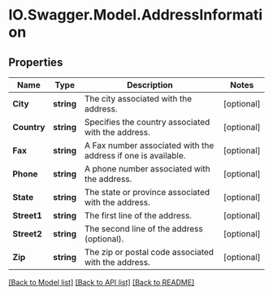 # IO.Swagger.Model.AddressInformation
## Properties

Name | Type | Description | Notes
------------ | ------------- | ------------- | -------------
**City** | **string** | The city associated with the address. | [optional] 
**Country** | **string** | Specifies the country associated with the address. | [optional] 
**Fax** | **string** | A Fax number associated with the address if one is available. | [optional] 
**Phone** | **string** | A phone number associated with the address. | [optional] 
**State** | **string** | The state or province associated with the address. | [optional] 
**Street1** | **string** | The first line of the address. | [optional] 
**Street2** | **string** | The second line of the address (optional). | [optional] 
**Zip** | **string** | The zip or postal code associated with the address. | [optional] 

[[Back to Model list]](../README.md#documentation-for-models) [[Back to API list]](../README.md#documentation-for-api-endpoints) [[Back to README]](../README.md)

